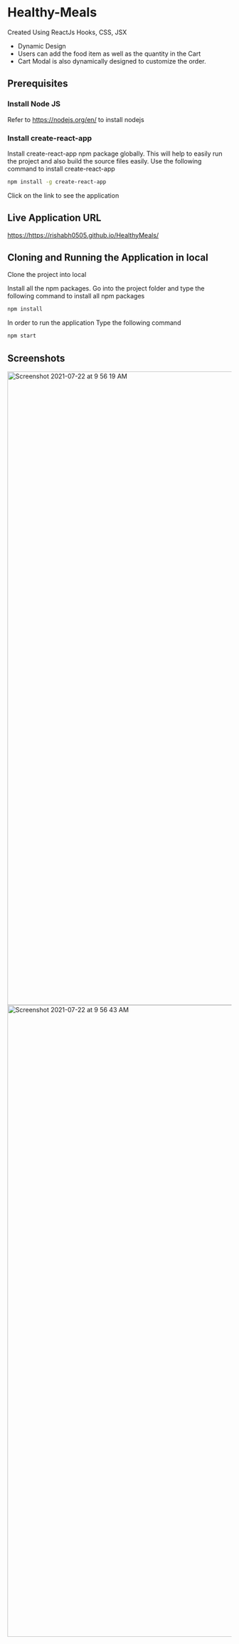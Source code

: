 # Healthy-Meals
Created Using ReactJs Hooks, CSS, JSX </br>
* Dynamic Design
* Users can add the food item as well as the quantity in the Cart
* Cart Modal is also dynamically designed to customize the order.


## Prerequisites

### Install Node JS ###
Refer to <https://nodejs.org/en/> to install nodejs

### Install create-react-app ###
Install create-react-app npm package globally. This will help to easily run the project and also build the source files easily. Use the following command to install create-react-app

```bash
npm install -g create-react-app
```


Click on the link to see the application

## Live Application URL ##
<https://https://rishabh0505.github.io/HealthyMeals/>

## Cloning and Running the Application in local ##
Clone the project into local

Install all the npm packages. Go into the project folder and type the following command to install all npm packages

```bash
npm install
```
In order to run the application Type the following command

```bash
npm start
```

## Screenshots ## 
<img width="1420" alt="Screenshot 2021-07-22 at 9 56 19 AM" src="https://user-images.githubusercontent.com/51152041/126595379-f0170de6-9b69-4c91-9392-d6385252457a.png">
<img width="1416" alt="Screenshot 2021-07-22 at 9 56 43 AM" src="https://user-images.githubusercontent.com/51152041/126595389-06a9987b-f4b9-40c7-b3ca-6b7b1d6b0ed5.png">



